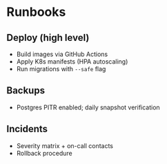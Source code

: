 # Runbooks

## Deploy (high level)
- Build images via GitHub Actions
- Apply K8s manifests (HPA autoscaling)
- Run migrations with `--safe` flag

## Backups
- Postgres PITR enabled; daily snapshot verification

## Incidents
- Severity matrix + on-call contacts
- Rollback procedure
